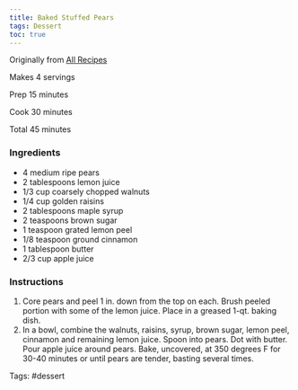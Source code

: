 ```yaml
---
title: Baked Stuffed Pears
tags: Dessert
toc: true
---
```


Originally from [All Recipes](http://allrecipes.com/Recipe/baked-stuffed-pears/detail.aspx)

Makes 4 servings

Prep 15 minutes

Cook 30 minutes

Total 45 minutes

### Ingredients

*   4 medium ripe pears
*   2 tablespoons lemon juice
*   1/3 cup coarsely chopped walnuts
*   1/4 cup golden raisins
*   2 tablespoons maple syrup
*   2 teaspoons brown sugar
*   1 teaspoon grated lemon peel
*   1/8 teaspoon ground cinnamon
*   1 tablespoon butter
*   2/3 cup apple juice

### Instructions

1.  Core pears and peel 1 in. down from the top on each. Brush peeled portion with some of the lemon juice. Place in a greased 1-qt. baking dish.
2.  In a bowl, combine the walnuts, raisins, syrup, brown sugar, lemon peel, cinnamon and remaining lemon juice. Spoon into pears. Dot with butter. Pour apple juice around pears. Bake, uncovered, at 350 degrees F for 30-40 minutes or until pears are tender, basting several times.

Tags: #dessert